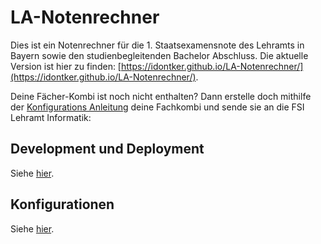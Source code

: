 # LA-Notenrechner

Dies ist ein Notenrechner für die 1. Staatsexamensnote des Lehramts in Bayern sowie den studienbegleitenden Bachelor Abschluss. Die aktuelle Version ist hier zu finden: [https://idontker.github.io/LA-Notenrechner/](https://idontker.github.io/LA-Notenrechner/).

Deine Fächer-Kombi ist noch nicht enthalten? Dann erstelle doch mithilfe der [Konfigurations Anleitung](https://github.com/Idontker/LA-Notenrechner/blob/main/Konfiguration.md) deine Fachkombi und sende sie an die FSI Lehramt Informatik:

## Development und Deployment

Siehe [hier](https://github.com/Idontker/LA-Notenrechner/blob/main/la-notenrechner/README.md).

## Konfigurationen

Siehe [hier](https://github.com/Idontker/LA-Notenrechner/blob/main/Konfiguration.md).
